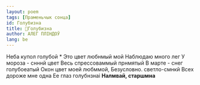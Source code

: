 ```yaml
---
layout: poem
tags: [Праменьчык сонца]
id: Голубизна
title: 🚧Голубизна
author: АЛЕГ ПЛІНДОЎ
lang: be
---
```



Неба купол голубой * Это цвет любнмый мой Наблюдаю много лег У мороза - снннй цвет Весь спрессоваммый прнмятый В марте - снег голубоеатый
Окон цвет моей любммой, Безусловно. светло-смнкй Всех дороже мне одна Ее глаз голубнзнаі
**Налмвай, старшмна**
